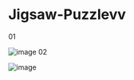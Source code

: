 # Jigsaw-Puzzlevv
01
     
![image](http://i.imgur.com/FBPv5o9.png)
02
         
         
![image](http://i.imgur.com/NAILHWE.png)

